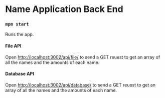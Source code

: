 # Name Application Back End

### `mpm start`

Runs the app.

#### File API
Open [http://localhost:3002/api/file/](http://localhost:3002/api/file/) to send a GET reuest to get an array of all the names and the amounts of each name.

#### Database API
Open [http://localhost:3002/api/database/](http://localhost:3002/api/database/) to send a GET reuest to get an array of all the names and the amounts of each name.